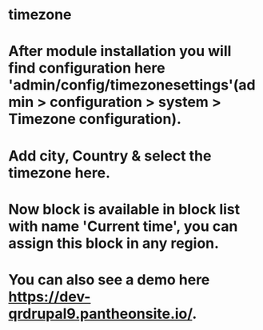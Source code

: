 # timezone
# After module installation you will find configuration here 'admin/config/timezonesettings'(admin > configuration > system > Timezone configuration).
# Add city, Country & select the timezone here.
# Now block is available in block list with name 'Current time', you can assign this block in any region.
# You can also see a demo here https://dev-qrdrupal9.pantheonsite.io/.
